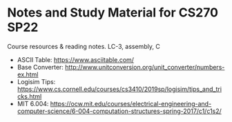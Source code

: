 # Notes and Study Material for CS270 SP22
Course resources &amp; reading notes. LC-3, assembly, C

- ASCII Table: https://www.asciitable.com/
- Base Converter: http://www.unitconversion.org/unit_converter/numbers-ex.html
- Logisim Tips: https://www.cs.cornell.edu/courses/cs3410/2019sp/logisim/tips_and_tricks.html
- MIT 6.004: https://ocw.mit.edu/courses/electrical-engineering-and-computer-science/6-004-computation-structures-spring-2017/c1/c1s2/
